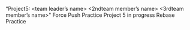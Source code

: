 “Project5: <team leader’s name> <2ndteam member’s name> <3rdteam member’s name>"
Force Push Practice
Project 5 in progress
Rebase Practice

